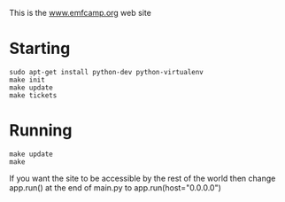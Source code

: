This is the www.emfcamp.org web site

Starting
========
```
sudo apt-get install python-dev python-virtualenv
make init
make update
make tickets
```

Running
=======
```
make update
make
```

If you want the site to be accessible by the rest of the world then change app.run() at the end of main.py to app.run(host="0.0.0.0")
